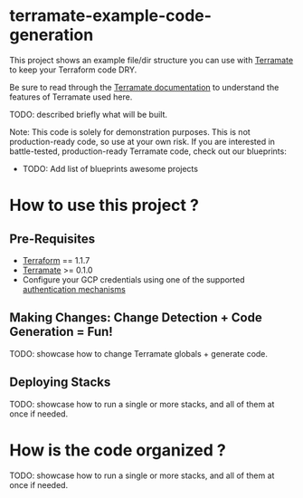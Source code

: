 # terramate-example-code-generation

This project shows an example file/dir structure you can use with
[Terramate](https://github.com/mineiros-io/terramate) to keep your Terraform
code DRY.

Be sure to read through the [Terramate documentation](https://github.com/mineiros-io/terramate)
to understand the features of Terramate used here.

TODO: described briefly what will be built.

Note: This code is solely for demonstration purposes.
This is not production-ready code, so use at your own risk.
If you are interested in battle-tested, production-ready Terramate code,
check out our blueprints:

* TODO: Add list of blueprints awesome projects


# How to use this project ?

## Pre-Requisites

* [Terraform](https://www.terraform.io/) == 1.1.7
* [Terramate](https://github.com/mineiros-io/terramate) >= 0.1.0
* Configure your GCP credentials using one of the supported [authentication mechanisms](https://registry.terraform.io/providers/hashicorp/google/latest/docs/guides/provider_reference#authentication)


## Making Changes: Change Detection + Code Generation = Fun!

TODO: showcase how to change Terramate globals + generate code.


## Deploying Stacks

TODO: showcase how to run a single or more stacks, and all of them at once if needed.


# How is the code organized ?

TODO: showcase how to run a single or more stacks, and all of them at once if needed.
